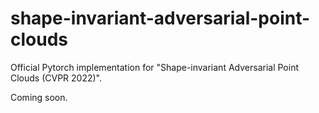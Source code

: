 # shape-invariant-adversarial-point-clouds
Official Pytorch implementation for "Shape-invariant Adversarial Point Clouds (CVPR 2022)".

Coming soon.

